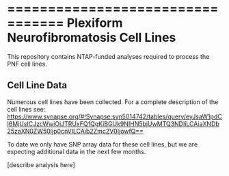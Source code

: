 =================================
Plexiform Neurofibromatosis Cell Lines
=================================
This repository contains NTAP-funded analyses required to process the PNF cell lines.

Cell Line Data
--------------
Numerous cell lines have been collected. For a complete description of the cell
lines see:
https://www.synapse.org/#!Synapse:syn5014742/tables/query/eyJsaW1pdCI6MjUsICJzcWwiOiJTRUxFQ1QgKiBGUk9NIHN5bjUwMTQ3NDIiLCAiaXNDb25zaXN0ZW50Ijp0cnVlLCAib2Zmc2V0IjowfQ==

To date we only have SNP array data for these cell lines, but we are expecting
additional data in the next few months.

[describe analysis here]
